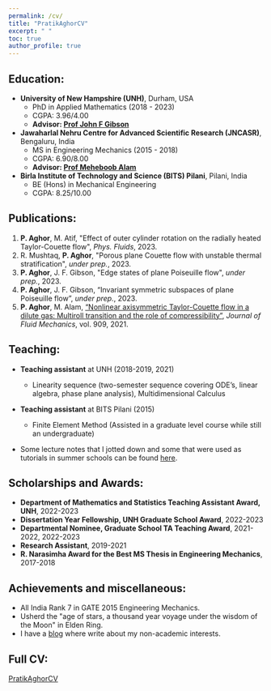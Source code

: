 ```yaml
---
permalink: /cv/
title: "PratikAghorCV"
excerpt: " "
toc: true
author_profile: true
---
```

## Education:
* **University of New Hampshire (UNH)**, Durham, USA 
    - PhD in Applied Mathematics (2018 - 2023)
    - CGPA: 3.96/4.00
    - **Advisor: [Prof John F Gibson](https://ceps.unh.edu/person/john-gibson)** 
* **Jawaharlal Nehru Centre for Advanced Scientific Research (JNCASR)**, Bengaluru, India
    - MS in Engineering Mechanics (2015 - 2018)
    - CGPA: 6.90/8.00
    - **Advisor: [Prof Meheboob Alam](https://www.jncasr.ac.in/faculty/meheboob/)**
* **Birla Institute of Technology and Science (BITS) Pilani**, Pilani, India
    - BE (Hons) in Mechanical Engineering
    - CGPA: 8.25/10.00

## Publications:
1. **P. Aghor**, M. Atif, "Effect of outer cylinder rotation on the radially heated Taylor-Couette flow", *Phys. Fluids*, 2023. 
2. R. Mushtaq, **P. Aghor**, "Porous plane Couette flow with unstable thermal stratification", *under prep.*, 2023.
3. **P. Aghor**, J. F. Gibson, "Edge states of plane Poiseuille flow", *under prep.*, 2023.
4. **P. Aghor**, J. F. Gibson, “Invariant symmetric subspaces of plane Poiseuille flow”, *under prep.*, 2023.
5. **P. Aghor**, M. Alam, [“Nonlinear axisymmetric Taylor-Couette flow in a dilute gas: Multiroll
transition and the role of compressibility”](https://www.cambridge.org/core/journals/journal-of-fluid-mechanics/article/abs/nonlinear-axisymmetric-taylorcouette-flow-in-a-dilute-gas-multiroll-transition-and-the-role-of-compressibility/B528D542F58FC12D8F666BA1207249FA), *Journal of Fluid Mechanics*, vol. 909, 2021.

## Teaching:
* **Teaching assistant** at UNH (2018-2019, 2021)
    - Linearity sequence (two-semester sequence covering ODE’s, linear algebra, phase plane analysis), Multidimensional Calculus
* **Teaching assistant** at BITS Pilani (2015)
    - Finite Element Method (Assisted in a graduate level course while still an undergraduate)

* Some lecture notes that I jotted down and some that were used as tutorials in summer schools can be found [here](https://github.com/PratikAghor/lec_notes). 

## Scholarships and Awards:
* **Department of Mathematics and Statistics Teaching Assistant Award, UNH**, 2022-2023
* **Dissertation Year Fellowship, UNH Graduate School Award**, 2022-2023
* **Departmental Nominee, Graduate School TA Teaching Award**, 2021-2022, 2022-2023
* **Research Assistant**, 2019-2021
* **R. Narasimha Award for the Best MS Thesis in Engineering Mechanics**, 2017-2018

## Achievements and miscellaneous:
* All India Rank 7 in GATE 2015 Engineering Mechanics. 
* Usherd the "age of stars, a thousand year voyage under the wisdom of the Moon" in Elden Ring. 
* I have a [blog](https://sublimeplace.wordpress.com/) where write about my non-academic interests.

## Full CV:
[PratikAghorCV](http://pratikaghor.github.io/_pages/cv/PratikAghorCV.pdf)
